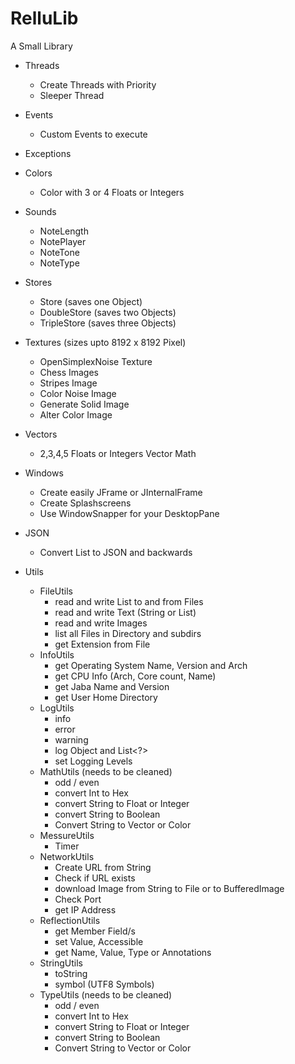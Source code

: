 # RelluLib
A Small Library 

* Threads 
  * Create Threads with Priority
  * Sleeper Thread

* Events
  * Custom Events to execute

* Exceptions

* Colors
  * Color with 3 or 4 Floats or Integers

* Sounds
  * NoteLength
  * NotePlayer 
  * NoteTone
  * NoteType

* Stores
  * Store (saves one Object)
  * DoubleStore (saves two Objects)
  * TripleStore (saves three Objects)

* Textures (sizes upto 8192 x 8192 Pixel)
  * OpenSimplexNoise Texture
  * Chess Images
  * Stripes Image
  * Color Noise Image
  * Generate Solid Image
  * Alter Color Image

* Vectors
  * 2,3,4,5 Floats or Integers
   Vector Math

* Windows
  * Create easily JFrame or JInternalFrame
  * Create Splashscreens
  * Use WindowSnapper for your DesktopPane

* JSON
  * Convert List<DoubleStore> to JSON and backwards

* Utils
  * FileUtils
    * read and write List<DoubleStore> to and from Files
    * read and write Text (String or List<String>)
    * read and write Images
    * list all Files in Directory and subdirs
    * get Extension from File
  * InfoUtils
    * get Operating System Name, Version and Arch
    * get CPU Info (Arch, Core count, Name)
    * get Jaba Name and Version
    * get User Home Directory
  * LogUtils
    * info
    * error
    * warning
    * log Object and List<?>
    * set Logging Levels
  * MathUtils (needs to be cleaned)
    * odd / even
    * convert Int to Hex
    * convert String to Float or Integer
    * convert String to Boolean
    * Convert String to Vector or Color
  * MessureUtils
    * Timer
  * NetworkUtils
    * Create URL from String
    * Check if URL exists
    * download Image from String to File or to BufferedImage
    * Check Port
    * get IP Address
  * ReflectionUtils
    * get Member Field/s
    * set Value, Accessible
    * get Name, Value, Type or Annotations
  * StringUtils
    * toString
    * symbol (UTF8 Symbols)
  * TypeUtils (needs to be cleaned)
    * odd / even
    * convert Int to Hex
    * convert String to Float or Integer
    * convert String to Boolean
    * Convert String to Vector or Color
